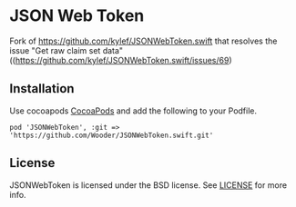 # JSON Web Token

Fork of https://github.com/kylef/JSONWebToken.swift that resolves the issue "Get raw claim set data" ((https://github.com/kylef/JSONWebToken.swift/issues/69)

## Installation

Use cocoapods [CocoaPods](http://cocoapods.org/) and add the following to your Podfile.

    pod 'JSONWebToken', :git => 'https://github.com/Wooder/JSONWebToken.swift.git'
    
    
## License

JSONWebToken is licensed under the BSD license. See [LICENSE](LICENSE) for more info.
